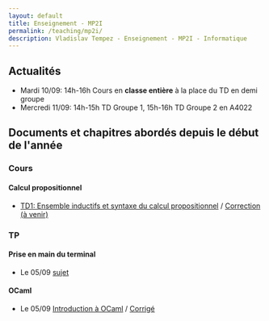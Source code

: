 ```yaml
---
layout: default
title: Enseignement - MP2I
permalink: /teaching/mp2i/
description: Vladislav Tempez - Enseignement - MP2I - Informatique 
---
```

## Actualités
- Mardi 10/09: 14h-16h Cours en **classe entière** à la place du TD en demi groupe
- Mercredi 11/09: 14h-15h TD Groupe 1, 15h-16h TD Groupe 2 en A4022

## Documents et chapitres abordés depuis le début de l'année

### Cours

#### Calcul propositionnel
- [TD1: Ensemble inductifs et syntaxe du calcul propositionnel](https://nc-lycees.netocentre.fr/s/M3pzHQJyNSm3Egy) / [Correction (à venir)]()
 

### TP



#### Prise en main du terminal
- Le 05/09 [sujet](https://nc-lycees.netocentre.fr/s/WXQyBHjADspJ8Xk)

#### OCaml
- Le 05/09 [Introduction à OCaml](https://nc-lycees.netocentre.fr/s/nNn6dFokSw6ifDJ) /  [Corrigé](https://nc-lycees.netocentre.fr/s/ZydDWQrRXtDpomt)
